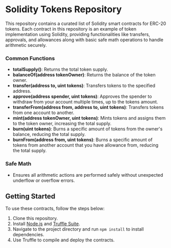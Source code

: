 # Solidity Tokens Repository

This repository contains a curated list of Solidity smart contracts for ERC-20 tokens. Each contract in this repository is an example of token implementation using Solidity, providing functionalities like transfers, approvals, and allowances along with basic safe math operations to handle arithmetic securely.

### Common Functions
- **totalSupply()**: Returns the total token supply.
- **balanceOf(address tokenOwner)**: Returns the balance of the token owner.
- **transfer(address to, uint tokens)**: Transfers tokens to the specified address.
- **approve(address spender, uint tokens)**: Approves the spender to withdraw from your account multiple times, up to the tokens amount.
- **transferFrom(address from, address to, uint tokens)**: Transfers tokens from one account to another.
- **mint(address tokenOwner, uint tokens)**: Mints tokens and assigns them to the token owner, increasing the total supply.
- **burn(uint tokens)**: Burns a specific amount of tokens from the owner's balance, reducing the total supply.
- **burnFrom(address from, uint tokens)**: Burns a specific amount of tokens from another account that you have allowance from, reducing the total supply.

### Safe Math
- Ensures all arithmetic actions are performed safely without unexpected underflow or overflow errors.

## Getting Started

To use these contracts, follow the steps below:

1. Clone this repository.
2. Install [Node.js](https://nodejs.org/) and [Truffle Suite](https://trufflesuite.com/).
3. Navigate to the project directory and run `npm install` to install dependencies.
4. Use Truffle to compile and deploy the contracts.
